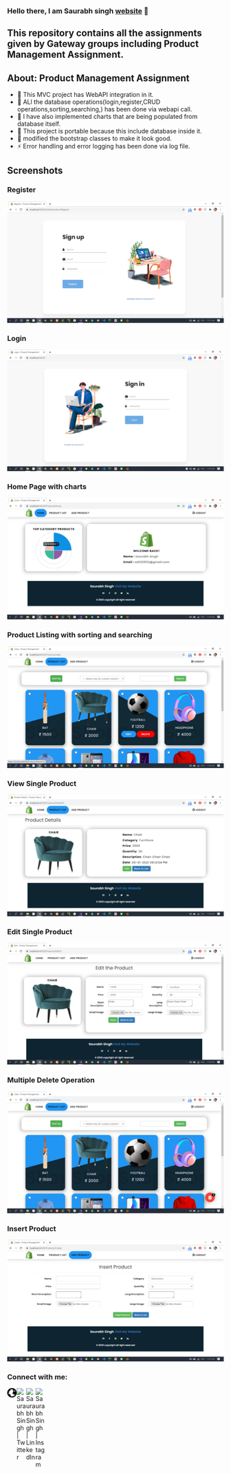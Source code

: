 ### Hello there, I am Saurabh singh [website] 👋
## This repository contains all the assignments given by Gateway groups including Product Management Assignment.
## About: Product Management Assignment
- 🔭 This MVC project has WebAPI integration in it.
- 🌱 ALl the database operations(login,register,CRUD operations,sorting,searching,) has been done via webapi call.
- 🔭 I have also implemented charts that are being populated from database itself.
- 👯 This project is portable because this include database inside it.
- 🥅 modified the bootstrap classes to make it look good.
- ⚡ Error handling and error logging has been done via log file.

## Screenshots

### Register

<div>
    <img src="/Product Management Assignment/ProductManagementMVC/ScreenShots/register.png"/> 
</div>

### Login

<div>
    <img src="/Product Management Assignment/ProductManagementMVC/ScreenShots/login.png"/> 
</div>

### Home Page with charts

<div>
    <img src="/Product Management Assignment/ProductManagementMVC/ScreenShots/homePage.png"/> 
</div>

### Product Listing with sorting and searching

<div>
    <img src="/Product Management Assignment/ProductManagementMVC/ScreenShots/productListing.png"/> 
</div>

### View Single Product

<div>
    <img src="/Product Management Assignment/ProductManagementMVC/ScreenShots/ViewProduct.png"/> 
</div>

### Edit Single Product

<div>
    <img src="/Product Management Assignment/ProductManagementMVC/ScreenShots/EditProduct.png"/> 
</div>

### Multiple Delete Operation

<div>
    <img src="/Product Management Assignment/ProductManagementMVC/ScreenShots/Multidelete.png"/> 
</div>

### Insert Product

<div>
    <img src="/Product Management Assignment/ProductManagementMVC/ScreenShots/InsertProduct.png"/> 
</div>


### Connect with me:

[<img align="left" alt="developersaurabh.ml" width="22px" src="https://raw.githubusercontent.com/iconic/open-iconic/master/svg/globe.svg" />][website]
[<img align="left" alt="Saurabh Singh | Twitter" width="22px" src="https://cdn.jsdelivr.net/npm/simple-icons@v3/icons/twitter.svg" />][twitter]
[<img align="left" alt="Saurabh Singh | LinkedIn" width="22px" src="https://cdn.jsdelivr.net/npm/simple-icons@v3/icons/linkedin.svg" />][linkedin]
[<img align="left" alt="Saurabh Singh | Instagram" width="22px" src="https://cdn.jsdelivr.net/npm/simple-icons@v3/icons/instagram.svg" />][instagram]

<br />

[website]: https://developersaurabh.ml
[twitter]: https://twitter.com/Saurabh89157654
[instagram]: https://instagram.com/damn_rajput/
[linkedin]: https://linkedin.com/in/saurabh-singh-42a727148/
